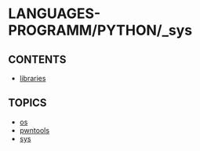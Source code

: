 # LANGUAGES-PROGRAMM/PYTHON/_sys

## CONTENTS  
*	[libraries](libraries.md)  

## TOPICS  
*	[os](os/README.md)  
*	[pwntools](pwntools/README.md)  
*	[sys](sys/README.md)  






















